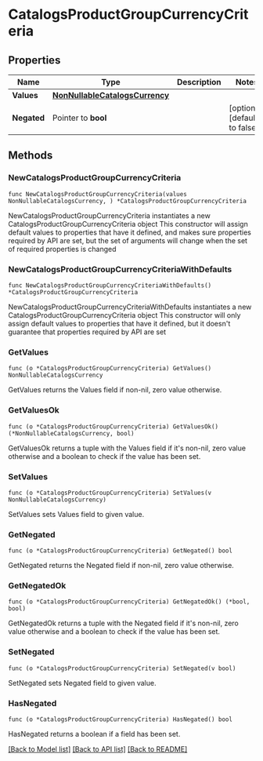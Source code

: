 # CatalogsProductGroupCurrencyCriteria

## Properties

Name | Type | Description | Notes
------------ | ------------- | ------------- | -------------
**Values** | [**NonNullableCatalogsCurrency**](NonNullableCatalogsCurrency.md) |  | 
**Negated** | Pointer to **bool** |  | [optional] [default to false]

## Methods

### NewCatalogsProductGroupCurrencyCriteria

`func NewCatalogsProductGroupCurrencyCriteria(values NonNullableCatalogsCurrency, ) *CatalogsProductGroupCurrencyCriteria`

NewCatalogsProductGroupCurrencyCriteria instantiates a new CatalogsProductGroupCurrencyCriteria object
This constructor will assign default values to properties that have it defined,
and makes sure properties required by API are set, but the set of arguments
will change when the set of required properties is changed

### NewCatalogsProductGroupCurrencyCriteriaWithDefaults

`func NewCatalogsProductGroupCurrencyCriteriaWithDefaults() *CatalogsProductGroupCurrencyCriteria`

NewCatalogsProductGroupCurrencyCriteriaWithDefaults instantiates a new CatalogsProductGroupCurrencyCriteria object
This constructor will only assign default values to properties that have it defined,
but it doesn't guarantee that properties required by API are set

### GetValues

`func (o *CatalogsProductGroupCurrencyCriteria) GetValues() NonNullableCatalogsCurrency`

GetValues returns the Values field if non-nil, zero value otherwise.

### GetValuesOk

`func (o *CatalogsProductGroupCurrencyCriteria) GetValuesOk() (*NonNullableCatalogsCurrency, bool)`

GetValuesOk returns a tuple with the Values field if it's non-nil, zero value otherwise
and a boolean to check if the value has been set.

### SetValues

`func (o *CatalogsProductGroupCurrencyCriteria) SetValues(v NonNullableCatalogsCurrency)`

SetValues sets Values field to given value.


### GetNegated

`func (o *CatalogsProductGroupCurrencyCriteria) GetNegated() bool`

GetNegated returns the Negated field if non-nil, zero value otherwise.

### GetNegatedOk

`func (o *CatalogsProductGroupCurrencyCriteria) GetNegatedOk() (*bool, bool)`

GetNegatedOk returns a tuple with the Negated field if it's non-nil, zero value otherwise
and a boolean to check if the value has been set.

### SetNegated

`func (o *CatalogsProductGroupCurrencyCriteria) SetNegated(v bool)`

SetNegated sets Negated field to given value.

### HasNegated

`func (o *CatalogsProductGroupCurrencyCriteria) HasNegated() bool`

HasNegated returns a boolean if a field has been set.


[[Back to Model list]](../README.md#documentation-for-models) [[Back to API list]](../README.md#documentation-for-api-endpoints) [[Back to README]](../README.md)


